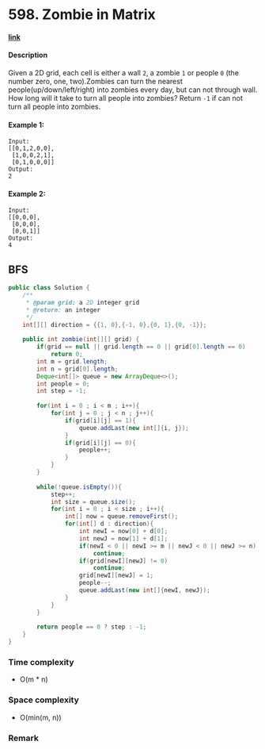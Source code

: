 # 598. Zombie in Matrix

#### [link](https://www.lintcode.com/problem/zombie-in-matrix/description)

#### Description
Given a 2D grid, each cell is either a wall `2`, a zombie `1` or people `0` (the number zero, one, two).Zombies can turn the nearest people(up/down/left/right) into zombies every day, but can not through wall. How long will it take to turn all people into zombies? Return `-1` if can not turn all people into zombies.

#### Example 1:
```
Input:
[[0,1,2,0,0],
 [1,0,0,2,1],
 [0,1,0,0,0]]
Output:
2
```
#### Example 2:
```
Input:
[[0,0,0],
 [0,0,0],
 [0,0,1]]
Output:
4
```

## BFS
```java
public class Solution {
    /**
     * @param grid: a 2D integer grid
     * @return: an integer
     */
    int[][] direction = {{1, 0},{-1, 0},{0, 1},{0, -1}};
    
    public int zombie(int[][] grid) {
        if(grid == null || grid.length == 0 || grid[0].length == 0)
            return 0;
        int m = grid.length;
        int n = grid[0].length;
        Deque<int[]> queue = new ArrayDeque<>();
        int people = 0;
        int step = -1;
        
        for(int i = 0 ; i < m ; i++){
            for(int j = 0 ; j < n ; j++){
                if(grid[i][j] == 1){
                    queue.addLast(new int[]{i, j});
                }
                if(grid[i][j] == 0){
                    people++;
                }
            }
        }
        
        while(!queue.isEmpty()){
            step++;
            int size = queue.size();
            for(int i = 0 ; i < size ; i++){
                int[] now = queue.removeFirst();
                for(int[] d : direction){
                    int newI = now[0] + d[0];
                    int newJ = now[1] + d[1];
                    if(newI < 0 || newI >= m || newJ < 0 || newJ >= n)
                        continue;
                    if(grid[newI][newJ] != 0)
                        continue;
                    grid[newI][newJ] = 1;
                    people--;
                    queue.addLast(new int[]{newI, newJ});
                }
            }
        }
        
        return people == 0 ? step : -1;
    }
}
```
### Time complexity
* O(m * n)
### Space complexity
* O(min(m, n))
### Remark